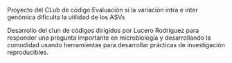 
Proyecto del CLub de código:Evaluación si la variación intra e inter genómica
dificulta la utilidad de los ASVs

Desarrollo del clun de códigos dirigidos por Lucero Rodriguez para responder 
una pregunta importante en microbiología y desarrollando la comodidad usando
herramientas para desarrollar prácticas de investigación reproducibles.
